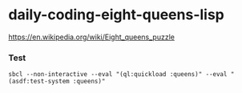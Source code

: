 # daily-coding-eight-queens-lisp

https://en.wikipedia.org/wiki/Eight_queens_puzzle

### Test

    sbcl --non-interactive --eval "(ql:quickload :queens)" --eval "(asdf:test-system :queens)"
